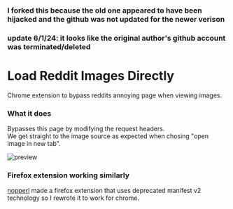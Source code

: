 ### I forked this because the old one appeared to have been hijacked and the github was not updated for the newer verison
### update 6/1/24: it looks like the original author's github account was terminated/deleted
# Load Reddit Images Directly

Chrome extension to bypass reddits annoying page when viewing images.

### What it does

Bypasses this page by modifying the request headers.  
We get straight to the image source as expected when chosing "open image in new tab".  

![preview](https://i.imgur.com/89ebkof.png)

### Firefox extension working similarly

[nopperl](https://github.com/nopperl/load-reddit-images-directly) made a firefox extension that uses deprecated manifest v2 technology so I rewrote it to work for chrome.
